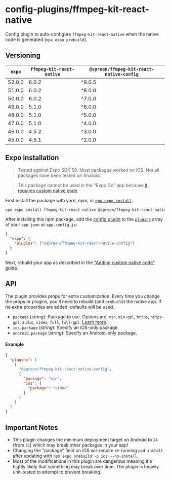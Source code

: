 # config-plugins/ffmpeg-kit-react-native

Config plugin to auto-configure `ffmpeg-kit-react-native` when the native code is generated (`npx expo prebuild`).

## Versioning

| `expo` | `ffmpeg-kit-react-native` | `@spreen/ffmpeg-kit-react-native-config` |
| ------ | ------------------------- | ---------------------------------------- |
| 52.0.0 | 6.0.2                     | ^9.0.5                                   |
| 51.0.0 | 6.0.2                     | ^8.0.0                                   |
| 50.0.0 | 6.0.2                     | ^7.0.0                                   |
| 49.0.0 | 5.1.0                     | ^6.0.0                                   |
| 48.0.0 | 5.1.0                     | ^5.0.0                                   |
| 47.0.0 | 5.1.0                     | ^4.0.0                                   |
| 46.0.0 | 4.5.2                     | ^3.0.0                                   |
| 45.0.0 | 4.5.1                     | ^2.0.0                                   |

## Expo installation

> Tested against Expo SDK 50. Most packages worked on iOS. Not all packages have been tested on Android.

> This package cannot be used in the "Expo Go" app because [it requires custom native code](https://docs.expo.io/workflow/customizing/).

First install the package with yarn, npm, or [`npx expo install`](https://docs.expo.io/workflow/expo-cli/#expo-install).

```sh
npx expo install ffmpeg-kit-react-native @spreen/ffmpeg-kit-react-native-config
```

After installing this npm package, add the [config plugin](https://docs.expo.io/guides/config-plugins/) to the [`plugins`](https://docs.expo.io/versions/latest/config/app/#plugins) array of your `app.json` or `app.config.js`:

```json
{
  "expo": {
    "plugins": ["@spreen/ffmpeg-kit-react-native-config"]
  }
}
```

Next, rebuild your app as described in the ["Adding custom native code"](https://docs.expo.io/workflow/customizing/) guide.

## API

The plugin provides props for extra customization. Every time you change the props or plugins, you'll need to rebuild (and `prebuild`) the native app. If no extra properties are added, defaults will be used.

- `package` (_string_): Package to use. Options are: `min`, `min-gpl`, `https`, `https-gpl`, `audio`, `video`, `full`, `full-gpl`. [Learn more](https://github.com/tanersener/ffmpeg-kit/tree/main/react-native#211-package-names).
- `ios.package` (_string_): Specify an iOS-only package.
- `android.package` (_string_): Specify an Android-only package.

#### Example

```json
{
  "plugins": [
    [
      "@spreen/ffmpeg-kit-react-native-config",
      {
        "package": "min",
        "ios": {
          "package": "video"
        }
      }
    ]
  ]
}
```

## Important Notes

- This plugin changes the minimum deployment target on Android to `24` (from `21`) which may break other packages in your app!
- Changing the "package" field on iOS will require re-running `pod install` after updating with `npx expo prebuild -p ios --no-install`.
- Most of the modifications in this plugin are dangerous meaning it's highly likely that something may break over time. The plugin is heavily unit-tested to attempt to prevent breaking.
